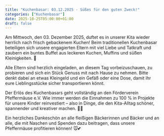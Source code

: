 ```yaml
---
title: "Kuchenbasar: 03.12.2025 - Süßes für den guten Zweck!"
categories: ["Kuchenbasar"]
date: 2025-10-25T05:00:00+01:00
draft: false
---
```


Am Mittwoch, den 03. Dezember 2025, duftet es in unserer Kita wieder herrlich nach frisch gebackenem Kuchen!
Beim traditionellen Kuchenbasar beteiligen sich unsere engagierten Eltern mit viel Liebe und Tatkraft und zaubern ein buntes Buffet aus leckeren Kuchen, Muffins und süßen Kleinigkeiten. 💛

Alle Eltern sind herzlich eingeladen, an diesem Tag vorbeizuschauen, zu probieren und sich ein Stück Genuss mit nach Hause zu nehmen.
Bitte denkt dabei an etwas Kleingeld und ein Gefäß oder eine Dose, damit ihr eure Lieblingsstücke sicher transportieren könnt.

Der Erlös des Kuchenbasars geht vollständig an den Förderverein Pfeffermäuse e.V.
Wie immer werden die Einnahmen zu 100 % in Projekte für unsere Kinder reinvestiert – also in Dinge, die den Kita-Alltag schöner, spannender und kreativer machen. 🎨✨

Ein herzliches Dankeschön an alle fleißigen Bäckerinnen und Bäcker und an alle, die mit Naschen und Spenden dazu beitragen, dass unsere Pfeffermäuse profitieren können! 🐭💕
